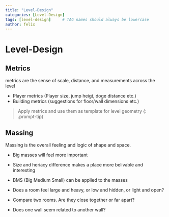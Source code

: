 ```yaml
---
title: "Level-Design"
categories: [Level-Design]
tags: [level-design]     # TAG names should always be lowercase
author: felix
---
```


# Level-Design

## Metrics

metrics are the sense of scale, distance, and 
measurements across the level

- Player metrics
(Player size, jump heigt, doge distance etc.)
- Building metrics
(suggestions for floor/wall dimensions etc.)


> Apply metrics and use them as template
for level geometry 
{: .prompt-tip}

## Massing

Massing is the overall feeling and logic 
of shape and space.


- Big masses will feel more important
- Size and heriacy difference makes a 
  place more belivable and interesting
- BMS (Big Medium Small) can be applied
	to the masses


- Does a room feel large and heavy, or 
	low and hidden, or light and open?
- Compare two rooms. Are they close 
	together or far apart? 
- Does one wall seem related to another 
	wall?